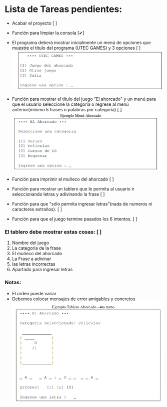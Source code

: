 # Lista de Tareas pendientes:

- Acabar el proyecto [ ]
- Función para limpiar la consola [✔]

- El programa deberá mostrar inicialmente un menú de opciones que muestre el título del programa (UTEC GAMES) y 3 opciones [ ]
![Screenshot](imagenes/Captura_1.PNG)

- Función para mostrar el título del juego "El ahorcado" y un menú para que el usuario seleccione la categoría o regrese al menú anterior(mínimo 5 frases o palabras por categoría) [ ]
![Screenshot](imagenes/Captura_2.PNG)

- Función para imprimir al muñeco del ahorcado [ ]

- Función para mostrar un tablero que le permita al usuario ir seleccionando letras y adivinando la frase [ ]

- Función para que "sólo permita ingresar letras"(nada de numeros ni caracteres extraños). [ ]
- Función para que el juego termine pasados los 6 intentos. [ ]

### El tablero debe mostrar estas cosas: [ ]
1. Nombre del juego
2. La categoria de la frase
3. El muñeco del ahorcado
4. La Frase a adivinar
5. las letras incorrectas
6. Apartado para ingresar letras

### Notas:
* El orden puede variar
* Debemos colocar mensajes de error amigables y concretos
![Screenshot](imagenes/Captura_3.PNG)
